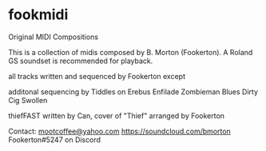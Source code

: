 # fookmidi
Original MIDI Compositions

This is a collection of midis composed by B. Morton (Fookerton). A Roland GS soundset is recommended for playback.

all tracks written and sequenced by Fookerton except 

additonal sequencing by Tiddles on
Erebus Enfilade
Zombieman Blues
Dirty Cig
Swollen

thiefFAST written by Can, cover of "Thief" arranged by Fookerton



Contact: 
mootcoffee@yahoo.com
https://soundcloud.com/bmorton
Fookerton#5247 on Discord
